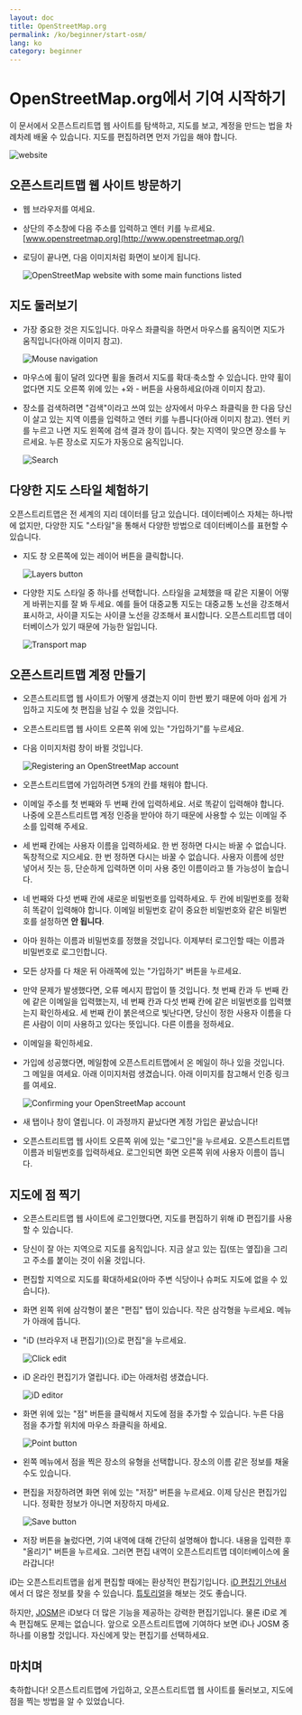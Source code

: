 ```yaml
---
layout: doc
title: OpenStreetMap.org
permalink: /ko/beginner/start-osm/
lang: ko
category: beginner
---
```


OpenStreetMap.org에서 기여 시작하기
====================================


이 문서에서 오픈스트리트맵 웹 사이트를 탐색하고, 지도를 보고, 계정을 만드는 법을 차례차례 배울 수 있습니다. 지도를 편집하려면 먼저 가입을 해야 합니다.

![website][]

오픈스트리트맵 웹 사이트 방문하기
-------------------------------

- 웹 브라우저를 여세요.
- 상단의 주소창에 다음 주소를 입력하고 엔터 키를 누르세요.
    [www.openstreetmap.org](http://www.openstreetmap.org/)
- 로딩이 끝나면, 다음 이미지처럼 화면이 보이게 됩니다.

    ![OpenStreetMap website with some main functions listed][]

지도 둘러보기
----------------

- 가장 중요한 것은 지도입니다. 마우스 좌클릭을 하면서 마우스를 움직이면 지도가 움직입니다(아래 이미지 참고).

    ![Mouse navigation][]

- 마우스에 휠이 달려 있다면 휠을 돌려서 지도를 확대·축소할 수 있습니다. 만약 휠이 없다면 지도 오른쪽 위에 있는 +와 - 버튼을 사용하세요(아래 이미지 참고).
- 장소를 검색하려면 "검색"이라고 쓰여 있는 상자에서 마우스 좌클릭을 한 다음 당신이 살고 있는 지역 이름을 입력하고 엔터 키를 누릅니다(아래 이미지 참고). 엔터 키를 누르고 나면 지도 왼쪽에 검색 결과 창이 뜹니다. 찾는 지역이 맞으면 장소를 누르세요. 누른 장소로 지도가 자동으로 움직입니다.

    ![Search][]
   

다양한 지도 스타일 체험하기
------------------------

오픈스트리트맵은 전 세계의 지리 데이터를 담고 있습니다. 데이터베이스 자체는 하나밖에 없지만, 다양한 지도 "스타일"을 통해서 다양한 방법으로 데이터베이스를 표현할 수 있습니다.

- 지도 창 오른쪽에 있는 레이어 버튼을 클릭합니다.

    ![Layers button][]

- 다양한 지도 스타일 중 하나를 선택합니다. 스타일을 교체했을 때 같은 지물이 어떻게 바뀌는지를 잘 봐 두세요. 예를 들어 대중교통 지도는 대중교통 노선을 강조해서 표시하고, 사이클 지도는 사이클 노선을 강조해서 표시합니다. 오픈스트리트맵 데이터베이스가 있기 때문에 가능한 일입니다.

    ![Transport map][]

오픈스트리트맵 계정 만들기
-------------------------------

- 오픈스트리트맵 웹 사이트가 어떻게 생겼는지 이미 한번 봤기 때문에 아마 쉽게 가입하고 지도에 첫 편집을 남길 수 있을 것입니다.
- 오픈스트리트맵 웹 사이트 오른쪽 위에 있는 "가입하기"를 누르세요.
- 다음 이미지처럼 창이 바뀔 것입니다.

    ![Registering an OpenStreetMap account][]

- 오픈스트리트맵에 가입하려면 5개의 칸를 채워야 합니다.
- 이메일 주소를 첫 번째와 두 번째 칸에 입력하세요. 서로 똑같이 입력해야 합니다. 나중에 오픈스트리트맵 계정 인증을 받아야 하기 때문에 사용할 수 있는 이메일 주소를 입력해 주세요.
- 세 번째 칸에는 사용자 이름을 입력하세요. 한 번 정하면 다시는 바꿀 수 없습니다. 독창적으로 지으세요. 한 번 정하면 다시는 바꿀 수 없습니다. 사용자 이름에 성만 넣어서 짓는 등, 단순하게 입력하면 이미 사용 중인 이름이라고 뜰 가능성이 높습니다.
 - 네 번째와 다섯 번째 칸에 새로운 비밀번호를 입력하세요. 두 칸에 비밀번호를 정확히 똑같이 입력해야 합니다. 이메일 비밀번호 같이 중요한 비밀번호와 같은 비밀번호를 설정하면 **안 됩니다**.
- 아마 원하는 이름과 비밀번호를 정했을 것입니다. 이제부터 로그인할 때는 이름과 비밀번호로 로그인합니다.
- 모든 상자를 다 채운 뒤 아래쪽에 있는 "가입하기" 버튼을 누르세요.
 - 만약 문제가 발생했다면, 오류 메시지 팝업이 뜰 것입니다. 첫 번째 칸과 두 번째 칸에 같은 이메일을 입력했는지, 네 번째 칸과 다섯 번째 칸에 같은 비밀번호를 입력했는지 확인하세요. 세 번째 칸이 붉은색으로 빛난다면, 당신이 정한 사용자 이름을 다른 사람이 이미 사용하고 있다는 뜻입니다. 다른 이름을 정하세요.
- 이메일을 확인하세요.
- 가입에 성공했다면, 메일함에 오픈스트리트맵에서 온 메일이 하나 있을 것입니다. 그 메일을 여세요. 아래 이미지처럼 생겼습니다. 아래 이미지를 참고해서 인증 링크를 여세요.

    ![Confirming your OpenStreetMap account][]

- 새 탭이나 창이 열립니다. 이 과정까지 끝났다면 계정 가입은 끝났습니다!
- 오픈스트리트맵 웹 사이트 오른쪽 위에 있는 "로그인"을 누르세요. 오픈스트리트맵 이름과 비밀번호를 입력하세요. 로그인되면 화면 오른쪽 위에 사용자 이름이 뜹니다.

지도에 점 찍기
------------------------

- 오픈스트리트맵 웹 사이트에 로그인했다면, 지도를 편집하기 위해 iD 편집기를 사용할 수 있습니다.
- 당신이 잘 아는 지역으로 지도를 움직입니다. 지금 살고 있는 집(또는 옆집)을 그리고 주소를 붙이는 것이 쉬울 것입니다.  
- 편집할 지역으로 지도를 확대하세요(아마 주변 식당이나 슈퍼도 지도에 없을 수 있습니다).
- 화면 왼쪽 위에 삼각형이 붙은 "편집" 탭이 있습니다. 작은 삼각형을 누르세요. 메뉴가 아래에 뜹니다.
- "iD (브라우저 내 편집기)(으)로 편집"을 누르세요.

    ![Click edit][]

- iD 온라인 편집기가 열립니다. iD는 아래처럼 생겼습니다.

    ![iD editor][]

- 화면 위에 있는 "점" 버튼을 클릭해서 지도에 점을 추가할 수 있습니다. 누른 다음 점을 추가할 위치에 마우스 좌클릭을 하세요.

    ![Point button][]    

- 왼쪽 메뉴에서 점을 찍은 장소의 유형을 선택합니다. 장소의 이름 같은 정보를 채울 수도 있습니다.
- 편집을 저장하려면 화면 위에 있는 "저장" 버튼을 누르세요. 이제 당신은 편집가입니다. 정확한 정보가 아니면 저장하지 마세요.

    ![Save button][]    

- 저장 버튼을 눌렀다면, 기여 내역에 대해 간단히 설명해야 합니다. 내용을 입력한 후 "올리기" 버튼을 누르세요. 그러면 편집 내역이 오픈스트리트맵 데이터베이스에 올라갑니다!


iD는 오픈스트리트맵을 쉽게 편집할 때에는 환상적인 편집기입니다. [iD 편집기 안내서](/ko/beginner/id-editor/)에서 더 많은 정보를 찾을 수 있습니다. [튜토리얼](http://www.openstreetmap.org/edit?editor=id#walkthrough=true)을 해보는 것도 좋습니다.

하지만, [JOSM](/ko/josm/)은 iD보다 더 많은 기능을 제공하는 강력한 편집기입니다. 물론 iD로 계속 편집해도 문제는 없습니다. 앞으로 오픈스트리트맵에 기여하다 보면 iD나 JOSM 중 하나를 이용할 것입니다. 자신에게 맞는 편집기를 선택하세요.

마치며
-------

축하합니다! 오픈스트리트맵에 가입하고, 오픈스트리트맵 웹 사이트를 둘러보고, 지도에 점을 찍는 방법을 알 수 있었습니다.



[website]: /images/beginner/start-osm_website.png
[OpenStreetMap website with some main functions listed]: /images/beginner/osm-website-main-functions.png
[Mouse navigation]: /images/beginner/mouse-navigation.png
[Search]: /images/beginner/search.png
[Layers button]: /images/beginner/layers.png
[Transport map]: /images/beginner/transport-map.png
[Registering an OpenStreetMap account]: /images/beginner/registering-account.png
[Confirming your OpenStreetMap account]: /images/beginner/confirming-account.png
[Click edit]: /images/beginner/click-edit.png
[iD editor]: /images/beginner/id-editor.png
[Point button]: /images/beginner/point-button.png
[Save button]: /images/beginner/save-button.png